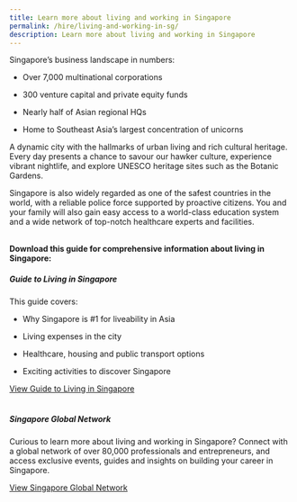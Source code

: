 ```yaml
---
title: Learn more about living and working in Singapore
permalink: /hire/living-and-working-in-sg/
description: Learn more about living and working in Singapore
---
```

Singapore’s business landscape in numbers:&nbsp;

*   Over 7,000 multinational corporations&nbsp;&nbsp;
    
*   300 venture capital and private equity funds&nbsp;&nbsp;
    
*   Nearly half of Asian regional HQs&nbsp;&nbsp;
    
*   Home to Southeast Asia’s largest concentration of unicorns&nbsp;


A dynamic city with the hallmarks of urban living and rich cultural heritage. Every day presents a chance to savour our hawker culture, experience vibrant nightlife, and explore UNESCO heritage sites such as the Botanic Gardens.&nbsp;&nbsp;

Singapore is also widely regarded as one of the safest countries in the world, with a reliable police force supported by proactive citizens. You and your family will also gain easy access to a world-class education system and a wide network of top-notch healthcare experts and facilities.<br>
<br>

<b>Download this guide for comprehensive information about living in Singapore:</b>

##### Guide to Living in Singapore

This guide covers:

*   Why Singapore is #1 for liveability in Asia&nbsp;
    
*   Living expenses in the city&nbsp;
    
*   Healthcare, housing and public transport options&nbsp;
    
*   Exciting activities to discover Singapore

[View Guide to Living in Singapore](https://www.edb.gov.sg/en/setting-up-in-singapore/business-guides/guide-to-living-in-singapore.html)<br>
<br>

##### Singapore Global Network

Curious to learn more about living and working in Singapore? Connect with a global network of over 80,000 professionals and entrepreneurs, and access exclusive events, guides and insights on building your career in Singapore.<br>

[View Singapore Global Network](https://singaporeglobalnetwork.gov.sg/)<br>

<br>